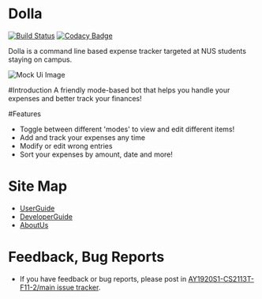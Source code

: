﻿# Dolla
[![Build Status](https://travis-ci.org/AY1920S1-CS2113T-F11-2/main.svg?branch=master)](https://travis-ci.org/AY1920S1-CS2113T-F11-2/main)
[![Codacy Badge](https://api.codacy.com/project/badge/Grade/ca20434c13bc4f81994db1e1dbcb9aa3)](https://www.codacy.com/manual/Weng-Kexin/main?utm_source=github.com&amp;utm_medium=referral&amp;utm_content=AY1920S1-CS2113T-F11-2/main&amp;utm_campaign=Badge_Grade)

Dolla is a command line based expense tracker targeted at NUS students staying on campus.

![Mock Ui Image](/docs/images/Ui/Ui.png)

#Introduction
A friendly mode-based bot that helps you handle your expenses and better track your finances!

#Features
* Toggle between different 'modes' to view and edit different items!
* Add and track your expenses any time
* Modify or edit wrong entries
* Sort your expenses by amount, date and more!


# Site Map
* [UserGuide](docs/UserGuide.adoc)
* [DeveloperGuide](docs/DeveloperGuide.adoc)
* [AboutUs](docs/AboutUs.adoc)

# Feedback, Bug Reports

* If you have feedback or bug reports, please post in [AY1920S1-CS2113T-F11-2/main issue tracker](https://github.com/AY1920S1-CS2113T-F11-2/main/issues).

